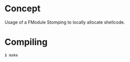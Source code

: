 # Concept

Usage of a FModule Stomping to locally allocate shellcode.

# Compiling

```bash
$ make
```